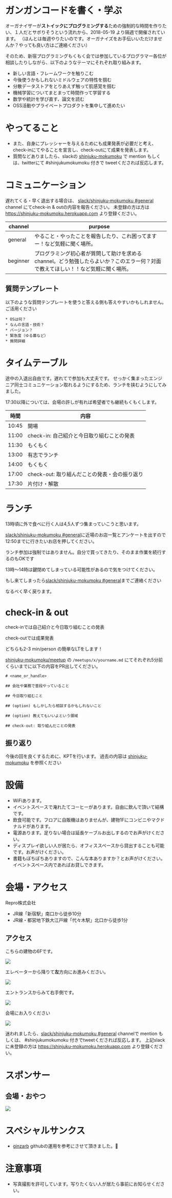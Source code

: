 # ガンガンコードを書く・学ぶ

オーガナイザーが**ストイックにプログラミングする**ための強制的な時間を作りたい、１人だとサボりそうという流れから、2018-05-19 より隔週で開催されています。
（ほんとは毎週やりたいのです。オーガナイズをお手伝いいただけませんか？やっても良い方はご連絡ください）

そのため、新宿プログラミングもくもく会では参加しているプログラマー各位が相談したりしながら、以下のようなテーマにそれぞれ取り組みます。

- 新しい言語・フレームワークを触りこむ
- 今後使うかもしれないミドルウェアの特性を掴む
- 分散データストアをとりあえず触って肌感覚を掴む
- 機械学習についてまとまって時間作って学習する
- 数学や統計を学び直す、論文を読む
- OSS活動やプライベートプロダクトを集中して進めたい

# やってること

 - また、自身にプレッシャーを与えるためにも成果発表が必要だと考え、check-inにてやることを宣言し、check-outにて成果を発表します。
 - 質問などありましたら、slackの [shinjuku-mokumoku](https://shinjuku-mokumoku.slack.com/) で mention もしくは、twitterにて #shinjukumokumoku 付きで tweetくだされば反応します。

# コミュニケーション

遅れてくる・早く退出する場合は、 [slack/shinjuku-mokumoku #general](https://shinjuku-mokumoku.slack.com/) channel にてcheck-in & outの内容を報告ください。
未登録の方は方は https://shinjuku-mokumoku.herokuapp.com より登録ください。

channel  | purpose
---      | ---
general  | やること・やったことを報告したり、これ困ってますー！など気軽に聞く場所。
beginner | プログラミング初心者が質問して助けを求めるchannel。どう勉強したらよいか？このエラー何？対面で教えてほしい！！など気軽に聞く場所。


## 質問テンプレート

以下のような質問テンプレートを使うと答える側も答えやすいかもしれません。ご活用ください

```
* OSは何？
* なんの言語・技術？
* バージョン？
* 緊急度（ゆる募など）
* 質問詳細
```

# タイムテーブル

途中の入退出自由です。遅れてで参加も大丈夫です。
せっかく集まったエンジニア同士コミュニケーション取れるようにするため、ランチを挟むようにしてみました。

17:30以降については、会場の許しが有れば希望者でも継続もくもくします。

時間  | 内容
---   | ---
10:45 | 開場
11:00 | check-in: 自己紹介と今日取り組むことの発表
11:30 | もくもく
13:00 | 有志でランチ
14:00 | もくもく
17:00 | check-out: 取り組んだことの発表・会の振り返り
17:30 | 片付け・解散

# ランチ

13時頃に外で食べに行く人は4,5人ずつ集まっていこうと思います。

[slack/shinjuku-mokumoku #general](https://shinjuku-mokumoku.slack.com/)に近場のお店一覧とアンケートを出すので12:50までに行きたいお店を押してください。

ランチ参加は強制ではありません。自分で買ってきたり、そのまま作業を続行するのもOKです

13時〜14時は鍵閉めてしまっている可能性があるので気をつけてください。

もし来てしまったら[slack/shinjuku-mokumoku #general](https://shinjuku-mokumoku.slack.com/)までご連絡ください

なるべく早く戻ります。

# check-in & out

check-inでは自己紹介と今日取り組むことの発表

check-outでは成果発表

どちらも2-3 min/person の簡単なLTをします！

[shinjuku-mokumoku/meetup](https://github.com/shinjuku-mokumoku/meetup) の `/meetups/x/yourname.md` にてそれぞれ5分前くらいまでに以下の内容をPR出してください。

```
# <name_or_handle>

## 会社や業務で普段やっていること

## 今日取り組むこと

## (option) もしかしたら相談するかもしれないこと

## (option) 教えてもいいよという領域

## check-out: 取り組んだことの発表

```

## 振り返り

今後の回を良くするために、KPTを行います。
過去の内容は [shinjuku-mokumoku](https://github.com/shinjuku-mokumoku/shinjuku-mokumoku) を参照ください

# 設備

- WiFiあります。
- イベントスペースで淹れたてコーヒーがあります。自由に飲んで頂いて結構です。
- 飲食可能です。フロアに自販機はありませんが、建物1Fにコンビニやマクドナルドがあります。
- 電源あります。足りない場合は延長ケーブルお出しするのでお声がけください。
- ディスプレイ欲しい人が居たら、オフィススペースから貸出することも可能です。お声がけください。
- 書籍もぼちぼちありますので、こんな本ありますか？とお声がけください。イベントスペース内であればお貸しできます。

# 会場・アクセス

Repro株式会社

- JR線「新宿駅」南口から徒歩10分
- JR線・都営地下鉄大江戸線「代々木駅」北口から徒歩1分

## アクセス

こちらの建物の6Fです。

![](https://github.com/shinjuku-mokumoku/meetup/blob/master/assets/images/sponsers/repro-access-1.png?raw=true)

エレベーターから降りて**左**方向にお進みください。

![](https://github.com/shinjuku-mokumoku/meetup/blob/master/assets/images/sponsers/repro-access-2.png?raw=true)

エントランスからみて右手側です。

![](https://github.com/shinjuku-mokumoku/meetup/blob/master/assets/images/sponsers/repro-access-3.png?raw=true)

会場にお入りください

![](https://github.com/shinjuku-mokumoku/meetup/blob/master/assets/images/sponsers/repro-access-4.png?raw=true)

迷われましたら、[slack/shinjuku-mokumoku #general](https://shinjuku-mokumoku.slack.com/) channelで mention もしくは、 #shinjukumokumoku 付きでtweetくだされば反応します。
上記slackに未登録の方は https://shinjuku-mokumoku.herokuapp.com より登録ください。

# スポンサー

## 会場・おやつ

![](https://github.com/shinjuku-mokumoku/shinjuku-mokumoku/blob/master/assets/images/sponsers/repro-logo-colored.png?raw=true)

# スペシャルサンクス

- [ginzarb](https://github.com/ginzarb) githubの運用を参考にさせて頂きました。:tada:

# 注意事項

 - 写真撮影を許可しています。写りたくない人が居たら事前にお知らせください。